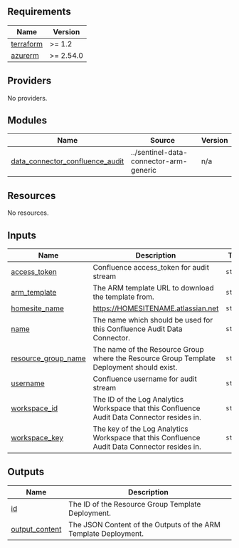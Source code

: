 <!-- BEGIN_TF_DOCS -->
## Requirements

| Name | Version |
|------|---------|
| <a name="requirement_terraform"></a> [terraform](#requirement\_terraform) | >= 1.2 |
| <a name="requirement_azurerm"></a> [azurerm](#requirement\_azurerm) | >= 2.54.0 |

## Providers

No providers.

## Modules

| Name | Source | Version |
|------|--------|---------|
| <a name="module_data_connector_confluence_audit"></a> [data\_connector\_confluence\_audit](#module\_data\_connector\_confluence\_audit) | ../sentinel-data-connector-arm-generic | n/a |

## Resources

No resources.

## Inputs

| Name | Description | Type | Default | Required |
|------|-------------|------|---------|:--------:|
| <a name="input_access_token"></a> [access\_token](#input\_access\_token) | Confluence access\_token for audit stream | `string` | n/a | yes |
| <a name="input_arm_template"></a> [arm\_template](#input\_arm\_template) | The ARM template URL to download the template from. | `string` | `"https://raw.githubusercontent.com/Azure/Azure-Sentinel/9218a8839d6b8b2d95ee426b97a7f1fd6744ae45/DataConnectors/AtlassianConfluenceAudit/azuredeploy_Connector_ConfluenceAuditAPI_AzureFunction.json"` | no |
| <a name="input_homesite_name"></a> [homesite\_name](#input\_homesite\_name) | https://HOMESITENAME.atlassian.net | `string` | n/a | yes |
| <a name="input_name"></a> [name](#input\_name) | The name which should be used for this Confluence Audit Data Connector. | `string` | n/a | yes |
| <a name="input_resource_group_name"></a> [resource\_group\_name](#input\_resource\_group\_name) | The name of the Resource Group where the Resource Group Template Deployment should exist. | `string` | n/a | yes |
| <a name="input_username"></a> [username](#input\_username) | Confluence username for audit stream | `string` | n/a | yes |
| <a name="input_workspace_id"></a> [workspace\_id](#input\_workspace\_id) | The ID of the Log Analytics Workspace that this Confluence Audit Data Connector resides in. | `string` | n/a | yes |
| <a name="input_workspace_key"></a> [workspace\_key](#input\_workspace\_key) | The key of the Log Analytics Workspace that this Confluence Audit Data Connector resides in. | `string` | n/a | yes |

## Outputs

| Name | Description |
|------|-------------|
| <a name="output_id"></a> [id](#output\_id) | The ID of the Resource Group Template Deployment. |
| <a name="output_output_content"></a> [output\_content](#output\_output\_content) | The JSON Content of the Outputs of the ARM Template Deployment. |
<!-- END_TF_DOCS -->
